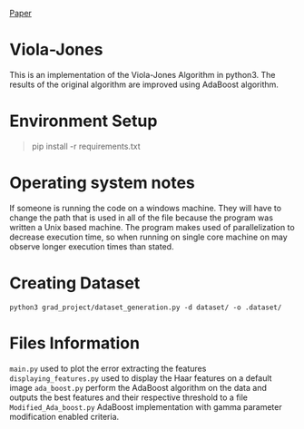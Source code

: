 [Paper](https://www.cs.cmu.edu/~efros/courses/LBMV07/Papers/viola-cvpr-01.pdf) 


# Viola-Jones

This is an implementation of the Viola-Jones Algorithm in python3. The results of the original algorithm are improved using AdaBoost algorithm.

# Environment Setup

> pip install -r requirements.txt

# Operating system notes

If someone is running the code on a windows machine. They will have to change the path that is used in all of the file because the program was written a Unix based machine. The program makes used of parallelization to decrease execution time, so when running on single core machine on may observe longer execution times than stated.  

# Creating Dataset

`python3 grad_project/dataset_generation.py -d dataset/ -o .dataset/`

# Files Information

`main.py` used to plot the error extracting the features 
`displaying_features.py` used to display the Haar features on a default image
`ada_boost.py` perform the AdaBoost algorithm on the data and outputs the best features and their respective threshold to a file
`Modified_Ada_boost.py` AdaBoost implementation with gamma parameter modification enabled criteria.

